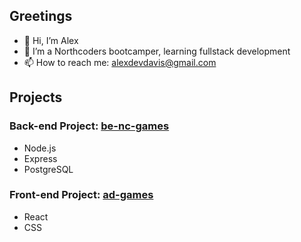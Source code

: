 ## Greetings
- 👋 Hi, I’m Alex
- 🌱 I’m a Northcoders bootcamper, learning fullstack development
- 📫 How to reach me: alexdevdavis@gmail.com

## Projects
### Back-end Project: [be-nc-games](https://github.com/alexdevdavis/be-nc-games)
- Node.js
- Express
- PostgreSQL

### Front-end Project: [ad-games](https://sensational-youtiao-ad9d0b.netlify.app/)
- React
- CSS
